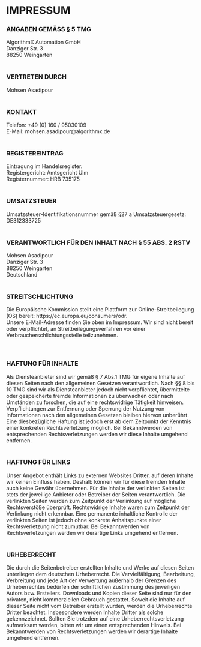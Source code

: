 <h1>IMPRESSUM</h1>

<h3>ANGABEN GEMÄSS § 5 TMG</h3>
AlgorithmX Automation GmbH <br> 
Danziger Str. 3 <br> 
88250 Weingarten
<br><br>

<h3>VERTRETEN DURCH</h3>
Mohsen Asadipour
<br><br>

<h3>KONTAKT</h3>
Telefon: +49 (0) 160 / 95030109 <br>
E-Mail: mohsen.asadipour@algorithmx.de
<br><br>

<h3>REGISTEREINTRAG</h3>
Eintragung im Handelsregister. <br>
Registergericht: Amtsgericht Ulm <br>
Registernummer: HRB 735175
<br><br>

<h3>UMSATZSTEUER</h3>
Umsatzsteuer-Identifikationsnummer gemäß §27 a Umsatzsteuergesetz:<br>
DE312333725
<br><br>

<h3>VERANTWORTLICH FÜR DEN INHALT NACH § 55 ABS. 2 RSTV</h3>
Mohsen Asadipour <br>
Danziger Str. 3 <br>
88250 Weingarten<br>
Deutschland
<br><br>

<h3>STREITSCHLICHTUNG</h3>
Die Europäische Kommission stellt eine Plattform zur Online-Streitbeilegung (OS) bereit: https://ec.europa.eu/consumers/odr.<br>
Unsere E-Mail-Adresse finden Sie oben im Impressum.
Wir sind nicht bereit oder verpflichtet, an Streitbeilegungsverfahren vor einer Verbraucherschlichtungsstelle teilzunehmen.
<br><br>
 
<h3>HAFTUNG FÜR INHALTE</h3>
Als Diensteanbieter sind wir gemäß § 7 Abs.1 TMG für eigene Inhalte auf diesen Seiten nach den allgemeinen Gesetzen verantwortlich. Nach §§ 8 bis 10 TMG sind wir als Diensteanbieter jedoch nicht verpflichtet, übermittelte oder gespeicherte fremde Informationen zu überwachen oder nach Umständen zu forschen, die auf eine rechtswidrige Tätigkeit hinweisen.
Verpflichtungen zur Entfernung oder Sperrung der Nutzung von Informationen nach den allgemeinen Gesetzen bleiben hiervon unberührt. Eine diesbezügliche Haftung ist jedoch erst ab dem Zeitpunkt der Kenntnis einer konkreten Rechtsverletzung möglich. Bei Bekanntwerden von entsprechenden Rechtsverletzungen werden wir diese Inhalte umgehend entfernen.
<br><br>

<h3>HAFTUNG FÜR LINKS</h3>
Unser Angebot enthält Links zu externen Websites Dritter, auf deren Inhalte wir keinen Einfluss haben. Deshalb können wir für diese fremden Inhalte auch keine Gewähr übernehmen. Für die Inhalte der verlinkten Seiten ist stets der jeweilige Anbieter oder Betreiber der Seiten verantwortlich. Die verlinkten Seiten wurden zum Zeitpunkt der Verlinkung auf mögliche Rechtsverstöße überprüft. Rechtswidrige Inhalte waren zum Zeitpunkt der Verlinkung nicht erkennbar.
Eine permanente inhaltliche Kontrolle der verlinkten Seiten ist jedoch ohne konkrete Anhaltspunkte einer Rechtsverletzung nicht zumutbar. Bei Bekanntwerden von Rechtsverletzungen werden wir derartige Links umgehend entfernen.
<br><br>

<h3>URHEBERRECHT</h3>
Die durch die Seitenbetreiber erstellten Inhalte und Werke auf diesen Seiten unterliegen dem deutschen Urheberrecht. Die Vervielfältigung, Bearbeitung, Verbreitung und jede Art der Verwertung außerhalb der Grenzen des Urheberrechtes bedürfen der schriftlichen Zustimmung des jeweiligen Autors bzw. Erstellers. Downloads und Kopien dieser Seite sind nur für den privaten, nicht kommerziellen Gebrauch gestattet.
Soweit die Inhalte auf dieser Seite nicht vom Betreiber erstellt wurden, werden die Urheberrechte Dritter beachtet. Insbesondere werden Inhalte Dritter als solche gekennzeichnet. Sollten Sie trotzdem auf eine Urheberrechtsverletzung aufmerksam werden, bitten wir um einen entsprechenden Hinweis. Bei Bekanntwerden von Rechtsverletzungen werden wir derartige Inhalte umgehend entfernen.
<br><br>
